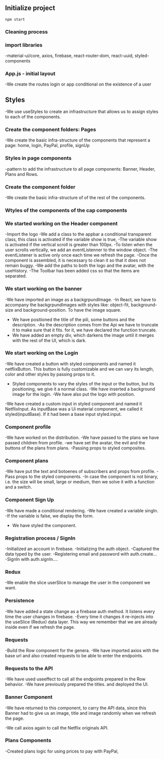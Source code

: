 ## Initialize project

 `npm start`

### Cleaning process

### import libraries

-material-ui/core, axios, firebase, react-router-dom, react-uuid, styled-components

### App.js - initial layout

-We create the routes
login or app conditional on the existence of a user

## Styles

-We use useStyles to create an infrastructure that allows us to assign styles to each of the components.

### Create the component folders: Pages

-We create the basic infra-structure of the components that represent a page: home, login, PayPal, profile, signUp

### Styles in page components

-pattern to add the infrastructure to all page components: Banner, Header, Plans and Rows.

### Create the component folder

-We create the basic infra-structure of of the rest of the components.

### Wtyles of the components of the cap components

### We started working on the Header component

-Import the logo
-We add a class to the appbar a conditional transparent class, this class is activated if the variable show is true,
-The variable show is activated if the vertical scroll is greater than 100px.
-To listen when the user scrolls vertically, we add an eventListenner to the window object.
-The eventListener is active only once each time we refresh the page.
-Once the component is assembled, it is necessary to clean it so that it does not remain buggy.
-We add the paths to both the logo and the avatar, with the useHistory.
-The Toolbar has been added css so that the items are separated.


### We start working on the banner

-We have imported an image as a backgrpundImage.
-In React, we have to accompany the backgrpundImages with styles like: object-fit, background-size and background-position. To have the image square.
- We have positioned the title of the pili, some buttons and the description.
-As the description comes from the Api we have to truncate it to make sure that it fits. for it, we have declared the function truncate.
- We have added an empty div, which darkens the image until it merges with the rest of the UI, which is dark.

### We start working on the Login

-We have created a button with styled components and named it netflixButton. This button is fully customizable and we can vary its length, color and other styles by passing props to it.
- Styled components to vary the styles of the input or the button, but its          positioning, we give it a normal class.
-We have inserted a background image for the login.
-We have also put the logo with position.

-We have created a custom input in styled component and named it NetflixInput. As inputBase was a Ui material component, we called it styled(inputBase). If it had been a base input styled.input.

### Component profile

-We have worked on the distribution.
-We have passed to the plans we have passed children from profile.
-we have set the avatar, the evil and the buttons of the plans from plans.
-Passing props to styled composites.


### Component plans

-We have put the text and botoenes of subscribers and props from profile.
-Pass props to the styled components.
-In case the component is not binary, i.e. the size will be small, large or medium, then we solve it with a function and a switch.

### Component Sign Up

-We have made a conditional rendering.
-We have created a variable singIn.
-If the variable is false, we display the form. 
- We have styled the component.

### Registration process / SignIn

-Initialized an account in firebase.
-Initializing the auth object.
-Captured the data typed by the user.
-Registering email and password with auth.create...
-SignIn with auth.signIn....

### Redux

-We enable the slice userSlice to manage the user in the component we want.

### Persistence

-We have added a state change as a firebase auth method. It listens every time the user changes in firebase.
-Every time it changes it re-injects into the useSlice (Redux) data layer. This way we remember that we are already inside even if we refresh the page.

### Requests 

-Build the Row component for the genera. 
-We have imported axios with the base url and also created requests to be able to enter the endpoints.

### Requests to the API

-We have used useeffect to call all the endpoints prepared in the Row behavior. 
-We have previously prepared the titles. 
and deployed the UI.

### Banner Component

-We have returned to this component, to carry the API data, since this Banner had to give us an image, title and image randomly when we refresh the page.

-We call axios again to call the Netflix originals API.

### Plans Components

-Created plans logic for using prices to pay with PayPal, 
